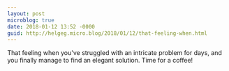 ```yaml
---
layout: post
microblog: true
date: 2018-01-12 13:52 -0000
guid: http://helgeg.micro.blog/2018/01/12/that-feeling-when.html
---
```

That feeling when you've struggled with an intricate problem for days, and you finally manage to find an elegant solution. Time for a coffee!
